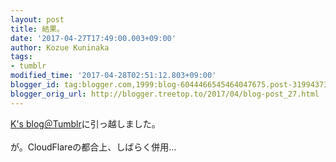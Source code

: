 ```yaml
---
layout: post
title: 結果。
date: '2017-04-27T17:49:00.003+09:00'
author: Kozue Kuninaka
tags:
- tumblr
modified_time: '2017-04-28T02:51:12.803+09:00'
blogger_id: tag:blogger.com,1999:blog-6044466545464047675.post-3199437358642891119
blogger_orig_url: http://blogger.treetop.to/2017/04/blog-post_27.html
---
```


<a href="http://tumblr.treetop.to/">K's blog＠Tumblr</a>に引っ越しました。<br /><br />が。CloudFlareの都合上、しばらく併用…